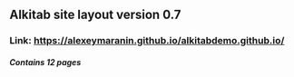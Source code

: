 ## Alkitab site layout version 0.7
### Link: https://alexeymaranin.github.io/alkitabdemo.github.io/
##### Contains 12 pages

